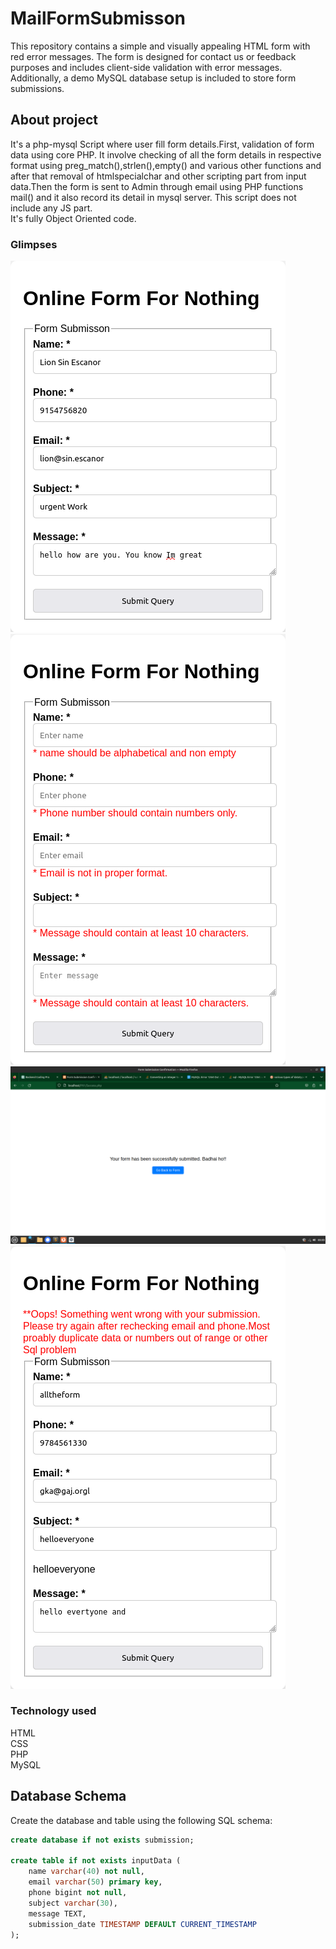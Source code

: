 
# MailFormSubmisson
This repository contains a simple and visually appealing HTML form with red error messages. The form is designed for contact us or feedback purposes and includes client-side validation with error messages. Additionally, a demo MySQL database setup is included to store form submissions.

## About project
It's a php-mysql Script where user fill form details.First, validation of form data using core PHP. It involve checking of all the form details  in respective format using preg_match(),strlen(),empty() and various other functions and after that removal of htmlspecialchar and other scripting part from input data.Then the form is sent to Admin through email using PHP functions mail() and it also record its detail in mysql server. This script does not include any JS part.<br>
It's fully Object Oriented code.
<h3> Glimpses</h3>
<img src="https://github.com/iamgak/MailFormSubmisson/blob/main/images/mail.png">
<img src="https://github.com/iamgak/MailFormSubmisson/blob/main/images/error.png">
<img src="https://github.com/iamgak/MailFormSubmisson/blob/main/images/submisson.png">
<img src="https://github.com/iamgak/MailFormSubmisson/blob/main/images/SqlErro.png">
<h3> Technology used</h3>
HTML<br>
CSS<br>
PHP<br>
MySQL<br>

## Database Schema

Create the database and table using the following SQL schema:

```sql
create database if not exists submission;

create table if not exists inputData (
    name varchar(40) not null,
    email varchar(50) primary key,
    phone bigint not null,
    subject varchar(30),
    message TEXT,
    submission_date TIMESTAMP DEFAULT CURRENT_TIMESTAMP
);

